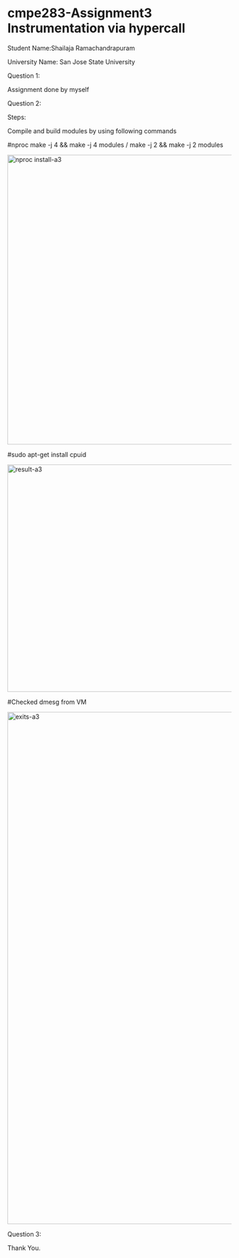 # cmpe283-Assignment3 Instrumentation via hypercall

Student Name:Shailaja Ramachandrapuram

University Name: San Jose State University

Question 1:

Assignment done by myself

Question 2:

Steps:

Compile and build modules by using following commands

#nproc make -j 4 && make -j 4 modules / make -j 2 && make -j 2 modules 

<img width="650" alt="nproc install-a3" src="https://user-images.githubusercontent.com/111623287/207212828-196ae1cc-2cd9-4801-a44a-61cbbfe030bf.PNG">


#sudo apt-get install cpuid

<img width="510" alt="result-a3" src="https://user-images.githubusercontent.com/111623287/207212728-8fec60e3-9cc9-458a-8061-022a97ad2650.PNG">


#Checked dmesg from VM

<img width="1149" alt="exits-a3" src="https://user-images.githubusercontent.com/111623287/207212780-5a89e60d-2267-4300-9d8a-e0272b370012.PNG">

Question 3:

Thank You.
